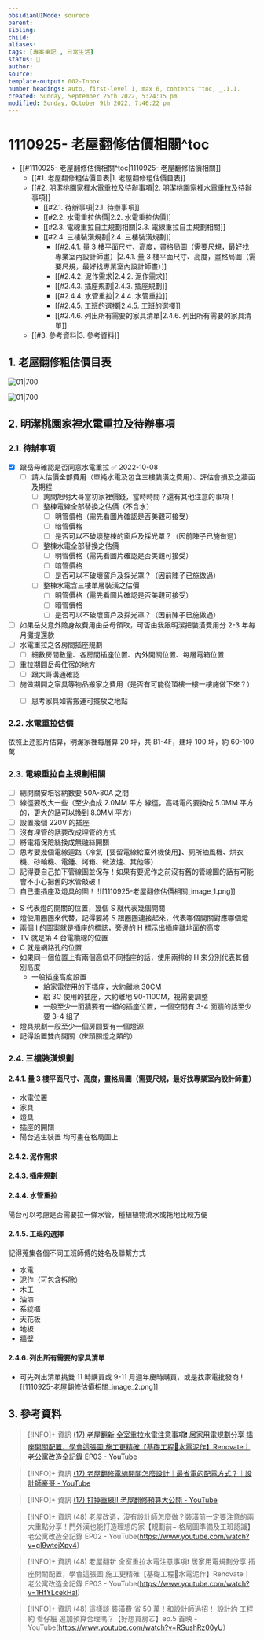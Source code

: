 ```yaml
---
obsidianUIMode: sourece
parent: 
sibling: 
child: 
aliases: 
tags: [專案筆記 , 日常生活]
status: 🌱
author: 
source: 
template-output: 002-Inbox
number headings: auto, first-level 1, max 6, contents ^toc, _.1.1.
created: Sunday, September 25th 2022, 5:24:15 pm
modified: Sunday, October 9th 2022, 7:46:22 pm
---
```

# 1110925- 老屋翻修估價相關^toc

- [[#1110925- 老屋翻修估價相關^toc|1110925- 老屋翻修估價相關]]
	- [[#1. 老屋翻修粗估價目表|1. 老屋翻修粗估價目表]]
	- [[#2. 明潔桃園家裡水電重拉及待辦事項|2. 明潔桃園家裡水電重拉及待辦事項]]
		- [[#2.1. 待辦事項|2.1. 待辦事項]]
		- [[#2.2. 水電重拉估價|2.2. 水電重拉估價]]
		- [[#2.3. 電線重拉自主規劃相關|2.3. 電線重拉自主規劃相關]]
		- [[#2.4. 三樓裝潢規劃|2.4. 三樓裝潢規劃]]
			- [[#2.4.1. 量 3 樓平面尺寸、高度，畫格局圖（需要尺規，最好找專業室內設計師畫）|2.4.1. 量 3 樓平面尺寸、高度，畫格局圖（需要尺規，最好找專業室內設計師畫）]]
			- [[#2.4.2. 泥作需求|2.4.2. 泥作需求]]
			- [[#2.4.3. 插座規劃|2.4.3. 插座規劃]]
			- [[#2.4.4. 水管重拉|2.4.4. 水管重拉]]
			- [[#2.4.5. 工班的選擇|2.4.5. 工班的選擇]]
			- [[#2.4.6. 列出所有需要的家具清單|2.4.6. 列出所有需要的家具清單]]
	- [[#3. 參考資料|3. 參考資料]]

## 1. 老屋翻修粗估價目表

![01|700](https://raw.githubusercontent.com/hoonsor/upgit-Obsidian/main/2022/09/25/upgit_20220925_1664098102.png)

![01|700](https://raw.githubusercontent.com/hoonsor/upgit-Obsidian/main/2022/09/25/upgit_20220925_1664098028.png)

## 2. 明潔桃園家裡水電重拉及待辦事項

### 2.1. 待辦事項
- [x] 跟岳母確認是否同意水電重拉 ✅ 2022-10-08
	- [ ] 請人估價全部費用（單純水電及包含三樓裝潢之費用）、評估會損及之牆面及期程
		- [ ] 詢問旭明大哥當初家裡價錢，當時時間？還有其他注意的事項！
		- [ ] 整棟電線全部替換之估價（不含水）
			- [ ] 明管價格（需先看圖片確認是否美觀可接受）
			- [ ] 暗管價格
			- [ ] 是否可以不破壞整棟的窗戶及採光罩？（因前陣子已施做過）
		- [ ] 整棟水電全部替換之估價
			- [ ] 明管價格（需先看圖片確認是否美觀可接受）
			- [ ] 暗管價格
			- [ ] 是否可以不破壞窗戶及採光罩？（因前陣子已施做過）
		- [ ] 整棟水電含三樓單層裝潢之估價
			- [ ] 明管價格（需先看圖片確認是否美觀可接受）
			- [ ] 暗管價格
			- [ ] 是否可以不破壞窗戶及採光罩？（因前陣子已施做過）
- [ ] 如果岳父意外險身故費用由岳母領取，可否由我跟明潔把裝潢費用分 2-3 年每月攤提還款
- [ ] 水電重拉之各房間插座規劃
	- [ ] 細數房間數量、各房間插座位置、內外開關位置、每層電箱位置
- [ ] 重拉期間岳母住宿的地方
	- [ ] 跟大哥溝通確認
- [ ] 施做期間之家具等物品搬家之費用（是否有可能從頂樓一樓一樓施做下來？）
	- [ ] 思考家具如需搬運可擺放之地點 


### 2.2. 水電重拉估價
依照上述影片估算，明潔家裡每層算 20 坪，共 B1-4F，建坪 100 坪，約 60-100 萬

### 2.3. 電線重拉自主規劃相關
- [ ] 總開關安培容納數要 50A-80A 之間
- [ ] 線徑要改大一些（至少換成 2.0MM 平方 線徑，高耗電的要換成 5.0MM 平方 的，更大的話可以換到 8.0MM 平方）
- [ ] 設置幾個 220V 的插座
- [ ] 沒有埋管的話要改成埋管的方式
- [ ] 將電箱保險絲換成無融絲開關
- [ ] 思考要幾個電線迴路（冷氣【要留電線給室外機使用】、廁所抽風機、烘衣機、砂輪機、電錘、烤箱、微波爐、其他等）
- [ ] 記得要自己拍下管線圖並保存！如果有要泥作之前沒有舊的管線圖的話有可能會不小心把舊的水管敲破！
- [ ] 自己畫插座及燈具的圖！
![[1110925-老屋翻修估價相關_image_1.png]]
- S 代表燈的開關的位置，幾個 S 就代表幾個開關
- 燈使用圈圈來代替，記得要將 S 跟圈圈連接起來，代表哪個開關對應哪個燈
- 兩個 I 的圖案就是插座的標誌，旁邊的 H 標示出插座離地面的高度
- TV 就是第 4 台電纜線的位置
- C 就是網路孔的位置
- 如果同一個位置上有兩個高低不同插座的話，使用兩排的 H 來分別代表其個別高度
	- 一般插座高度設置：
		- 給家電使用的下插座，大約離地 30CM
		- 給 3C 使用的插座，大約離地 90-110CM，視需要調整
		- 一般至少一面牆要有一組的插座位置，一個空間有 3-4 面牆的話至少要 3-4 組了
- 燈具規劃一般至少一個房間要有一個燈源
- 記得設置雙向開關（床頭關燈之類的）

### 2.4. 三樓裝潢規劃
#### 2.4.1. 量 3 樓平面尺寸、高度，畫格局圖（需要尺規，最好找專業室內設計師畫）
- 水電位置
- 家具
- 燈具
- 插座的開關
- 陽台逃生裝置
均可畫在格局圖上
#### 2.4.2. 泥作需求
#### 2.4.3. 插座規劃
#### 2.4.4. 水管重拉
陽台可以考慮是否需要拉一條水管，種植植物澆水或拖地比較方便
#### 2.4.5. 工班的選擇
記得蒐集各個不同工班師傅的姓名及聯繫方式
- 水電
- 泥作（可包含拆除）
- 木工
- 油漆
- 系統櫃
- 天花板
- 地板
- 牆壁
#### 2.4.6. 列出所有需要的家具清單
- 可先列出清單挑雙 11 時購買或 9-11 月週年慶時購買，或是找家電批發商
![[1110925-老屋翻修估價相關_image_2.png]]
## 3. 參考資料

> [!INFO]+ 資訊
> [(17) 老屋翻新 全室重拉水電注意事項❗ 居家用電規劃分享 插座開關配置，學會這張圖 施工更精確【基礎工程👷水電泥作】Renovate｜老公寓改造全記錄 EP03 - YouTube](https://www.youtube.com/watch?v=1HfYLcekHaI)

> [!INFO]+ 資訊
> [(17) 老屋翻修電線開關怎麼設計｜最省電的配電方式？｜設計師豪哥 - YouTube](https://www.youtube.com/watch?v=Be2X52fHVXg)

> [!INFO]+ 資訊
> [(17) 打掉重練!! 老屋翻修預算大公開 - YouTube](https://www.youtube.com/watch?v=vORws8HqR_A&t=845s)

> [!INFO]+ 資訊
> (48) 老屋改造，沒有設計師怎麼做？裝潢前一定要注意的兩大重點分享！門外漢也能打造理想的家【規劃前~ 格局圖準備及工班認識】老公寓改造全記錄 EP02 - YouTube(https://www.youtube.com/watch?v=gI9wtejXpv4)

> [!INFO]+ 資訊
> (48) 老屋翻新 全室重拉水電注意事項❗ 居家用電規劃分享 插座開關配置，學會這張圖 施工更精確【基礎工程👷水電泥作】Renovate｜老公寓改造全記錄 EP03 - YouTube(https://www.youtube.com/watch?v=1HfYLcekHaI)

> [!INFO]+ 資訊
> (48) 這樣談 裝潢費 省 50 萬！和設計師過招！ 設計約 工程約 看仔細 追加預算合理嗎？【好想買房ㄛ】ep.5 首映 - YouTube(https://www.youtube.com/watch?v=RSushRz00yU)